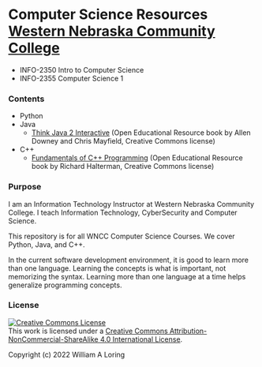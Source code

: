# Computer Science Resources  [Western Nebraska Community College](https://www.wncc.edu)

- INFO-2350 Intro to Computer Science
- INFO-2355 Computer Science 1

### Contents
- Python
- Java
  - [Think Java 2 Interactive](https://books.trinket.io/thinkjava2/) (Open Educational Resource book by Allen Downey and Chris Mayfield, Creative Commons license)
- C++
  - [Fundamentals of C++ Programming](./CPP%20Activities/Fundamentals%20of%20Cplusplus%20Programming.pdf) (Open Educational Resource book by Richard Halterman, Creative Commons license)

### Purpose
I am an Information Technology Instructor at Western Nebraska Community College. I teach Information Technology, CyberSecurity and Computer Science.

This repository is for all WNCC Computer Science Courses. We cover Python, Java, and C++.

In the current software development environment, it is good to learn more than one language. Learning the concepts is what is important, not memorizing the syntax. Learning more than one language at a time helps generalize programming concepts.

### License
<a rel="license" href="http://creativecommons.org/licenses/by-nc-sa/4.0/"><img alt="Creative Commons License" style="border-width:0" src="https://i.creativecommons.org/l/by-nc-sa/4.0/88x31.png" /></a><br />This work is licensed under a <a rel="license" href="http://creativecommons.org/licenses/by-nc-sa/4.0/">Creative Commons Attribution-NonCommercial-ShareAlike 4.0 International License</a>.

Copyright (c) 2022 William A Loring
